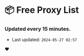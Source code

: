 # :package: Free Proxy List
### Updated every 15 minutes.

- Last updated: `2024-05-27 02:57`

:heart:
